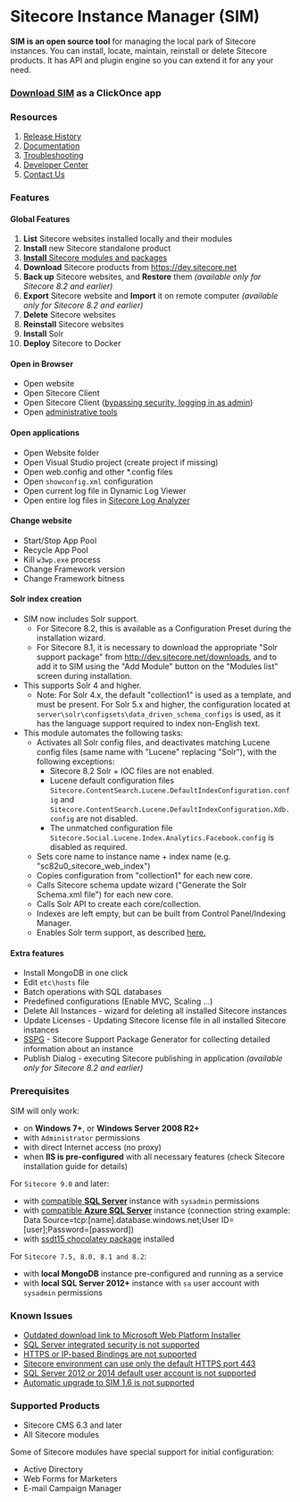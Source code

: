 # Sitecore Instance Manager (SIM)

**SIM is an open source tool** for managing the local park of Sitecore instances. You can install, locate, maintain, reinstall or delete Sitecore products. It has API and plugin engine so you can extend it for any your need. 

### [Download SIM](http://dl.sitecore.net/updater/sim/v2) as a ClickOnce app

### Resources

1. [Release History](https://github.com/Sitecore/Sitecore-Instance-Manager/wiki/Releases)
2. [Documentation](https://github.com/Sitecore/Sitecore-Instance-Manager/wiki/Documentation)
3. [Troubleshooting](https://github.com/Sitecore/Sitecore-Instance-Manager/wiki/Troubleshooting)
4. [Developer Center](https://github.com/Sitecore/Sitecore-Instance-Manager/wiki/API)
5. [Contact Us](https://github.com/Sitecore/Sitecore-Instance-Manager/wiki/Support)

### Features

#### Global Features

1. **List** Sitecore websites installed locally and their modules
2. **Install** new Sitecore standalone product
3. [**Install** Sitecore modules and packages](https://github.com/Sitecore/Sitecore-Instance-Manager/wiki/Install-packages)
4. **Download** Sitecore products from https://dev.sitecore.net
5. **Back up** Sitecore websites, and **Restore** them *(available only for Sitecore 8.2 and earlier)*
6. **Export** Sitecore website and **Import** it on remote computer *(available only for Sitecore 8.2 and earlier)*
7. **Delete** Sitecore websites
8. **Reinstall** Sitecore websites
9. **Install** Solr
10. **Deploy** Sitecore to Docker

#### Open in Browser

* Open website 
* Open Sitecore Client 
* Open Sitecore Client ([bypassing security, logging in as admin](https://github.com/Sitecore/Sitecore-Instance-Manager/wiki/Log-in-admin))
* Open [administrative tools](https://doc.sitecore.com/en/developers/101/platform-administration-and-architecture/enable-and-disable-an-administrative-tool.html)

#### Open applications

* Open Website folder
* Open Visual Studio project (create project if missing)
* Open web.config and other *.config files
* Open `showconfig.xml` configuration
* Open current log file in Dynamic Log Viewer
* Open entire log files in [Sitecore Log Analyzer](http://dl.sitecore.net/updater/scla)

#### Change website

* Start/Stop App Pool
* Recycle App Pool
* Kill `w3wp.exe` process
* Change Framework version
* Change Framework bitness

#### Solr index creation

* SIM now includes Solr support.
  * For Sitecore 8.2, this is available as a Configuration Preset during the installation wizard. 
  * For Sitecore 8.1, it is necessary to download the appropriate "Solr support package" from http://dev.sitecore.net/downloads, and to add it to SIM using the "Add Module" button on the "Modules list" screen during installation.
* This supports Solr 4 and higher. 
  * Note: For Solr 4.x, the default "collection1" is used as a template, and must be present. For Solr 5.x and higher, the configuration located
   at `server\solr\configsets\data_driven_schema_configs` is used, as it has the language support required to index non-English text.
* This module automates the following tasks:
    * Activates all Solr config files, and deactivates matching Lucene config files (same name with "Lucene" replacing "Solr"), with the following exceptions:
      * Sitecore 8.2 Solr + IOC files are not enabled.
      * Lucene default configuration files `Sitecore.ContentSearch.Lucene.DefaultIndexConfiguration.config` and `Sitecore.ContentSearch.Lucene.DefaultIndexConfiguration.Xdb.config` are not disabled.
      * The unmatched configuration file `Sitecore.Social.Lucene.Index.Analytics.Facebook.config` is disabled as required.
    * Sets core name to instance name + index name (e.g. "sc82u0_sitecore_web_index")
    * Copies configuration from "collection1" for each new core.
    * Calls Sitecore schema update wizard ("Generate the Solr Schema.xml file") for each new core.
    * Calls Solr API to create each core/collection.
    * Indexes are left empty, but can be built from Control Panel/Indexing Manager.
    * Enables Solr term support, as described [here.](https://doc.sitecore.net/sitecore_experience_platform/80/setting_up__maintaining/search_and_indexing/walkthrough_setting_up_solr#_Toc399318998)


#### Extra features

* Install MongoDB in one click
* Edit `etc\hosts` file
* Batch operations with SQL databases
* Predefined configurations (Enable MVC, Scaling ...)
* Delete All Instances - wizard for deleting all installed Sitecore instances
* Update Licenses - Updating Sitecore license file in all installed Sitecore instances
* [SSPG](https://dl.sitecore.net/updater/sspg) - Sitecore Support Package Generator for collecting detailed information about an instance
* Publish Dialog - executing Sitecore publishing in application *(available only for Sitecore 8.2 and earlier)*

### Prerequisites

SIM will only work: 

* on **Windows 7+**, or **Windows Server 2008 R2+** 
* with `Administrator` permissions
* with direct Internet access (no proxy)
* when **IIS is pre-configured** with all necessary features (check Sitecore installation guide for details)

For `Sitecore 9.0` and later:
* with [compatible **SQL Server**](https://support.sitecore.com/kb?id=kb_article_view&sysparm_article=KB0087164) instance with `sysadmin` permissions
* with [compatible **Azure SQL Server**](https://support.sitecore.com/kb?id=kb_article_view&sysparm_article=KB0087164) instance (connection string example: Data Source=tcp:[name].database.windows.net;User ID=[user];Password=[password])
* with [ssdt15 chocolatey package](https://chocolatey.org/packages/ssdt15) installed 

For `Sitecore 7.5, 8.0, 8.1 and 8.2`:  
* with **local MongoDB** instance pre-configured and running as a service
* with **local SQL Server 2012+** instance with `sa` user account with `sysadmin` permissions

### Known Issues

* [Outdated download link to Microsoft Web Platform Installer](https://github.com/Sitecore/Sitecore-Instance-Manager/wiki/Known-Issue-Outdated-Download-Link-to-Microsoft-Web-Platform-Installer)
* [SQL Server integrated security is not supported](https://github.com/Sitecore/Sitecore-Instance-Manager/wiki/Known-Issue-Integrated-Security)
* [HTTPS or IP-based Bindings are not supported](https://github.com/Sitecore/Sitecore-Instance-Manager/wiki/Known-Issue-IP-Bindings)
* [Sitecore environment can use only the default HTTPS port 443](https://github.com/Sitecore/Sitecore-Instance-Manager/wiki/Known-Issue-Sitecore-Uses-Only-Default-HTTPS-port)
* [SQL Server 2012 or 2014 default user account is not supported](https://github.com/Sitecore/Sitecore-Instance-Manager/wiki/Known-Issue-Sql-Server-Default-Account)
* [Automatic upgrade to SIM 1.6 is not supported](https://github.com/Sitecore/Sitecore-Instance-Manager/wiki/Known-Issue-Upgrade-to-SIM-1.6)

### Supported Products

* Sitecore CMS 6.3 and later
* All Sitecore modules 

Some of Sitecore modules have special support for initial configuration:

* Active Directory 
* Web Forms for Marketers 
* E-mail Campaign Manager 
